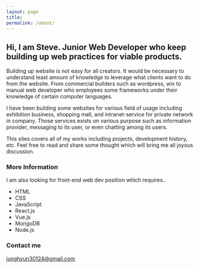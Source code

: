 ```yaml
---
layout: page
title:
permalink: /about/
---
```


Hi, I am Steve. Junior Web Developer who keep building up web practices for viable products.
------
Building up website is not easy for all creators. It would be necessary to understand least amount of knowledge to leverage what clients want to do from the website. From commercial builders such as wordpress, wix to manual web developer who employees some frameworks under their knowledge of certain computer languages.

I have been building some websites for various field of usage including exhibition business, shopping mall, and intranet-service for private network in company. Those services exists on various purpose such as information provider, messaging to its user, or even chatting among its users. 

This sites covers all of my works including projects, development history, etc. Feel free to read and share some thought which will bring me all joyous discussion.

### More Information

I am also looking for front-end web dev position which requires..

* HTML
* CSS
* JavaScript
* React.js
* Vue.js
* MongoDB
* Node.js

### Contact me

[junghyun30124@gmail.com](junghyun30124@gmail.com)